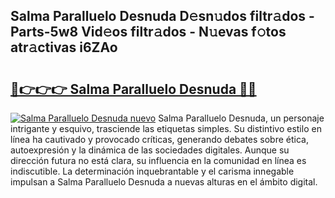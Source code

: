 ## Salma Paralluelo Desnuda D𝚎sn𝚞dos filtr𝚊dos - Parts-5w8 Vid𝚎os filtr𝚊dos - N𝚞evas f𝚘tos atr𝚊ctivas i6ZAo

# <h2><a href="http://mb61yzw.tromn.icu/?c=Salma+Paralluelo+Desnuda">🔗👉👉👉 Salma Paralluelo Desnuda 🔗🔗</a></h2>

[![Salma Paralluelo Desnuda nuevo](https://i.imgur.com/pEAQMta.gif)](http://mb61yzw.tromn.icu/?c=Salma+Paralluelo+Desnuda)
Salma Paralluelo Desnuda, un personaje intrigante y esquivo, trasciende las etiquetas simples. Su distintivo estilo en línea ha cautivado y provocado críticas, generando debates sobre ética, autoexpresión y la dinámica de las sociedades digitales. Aunque su dirección futura no está clara, su influencia en la comunidad en línea es indiscutible. La determinación inquebrantable y el carisma innegable impulsan a Salma Paralluelo Desnuda a nuevas alturas en el ámbito digital.

